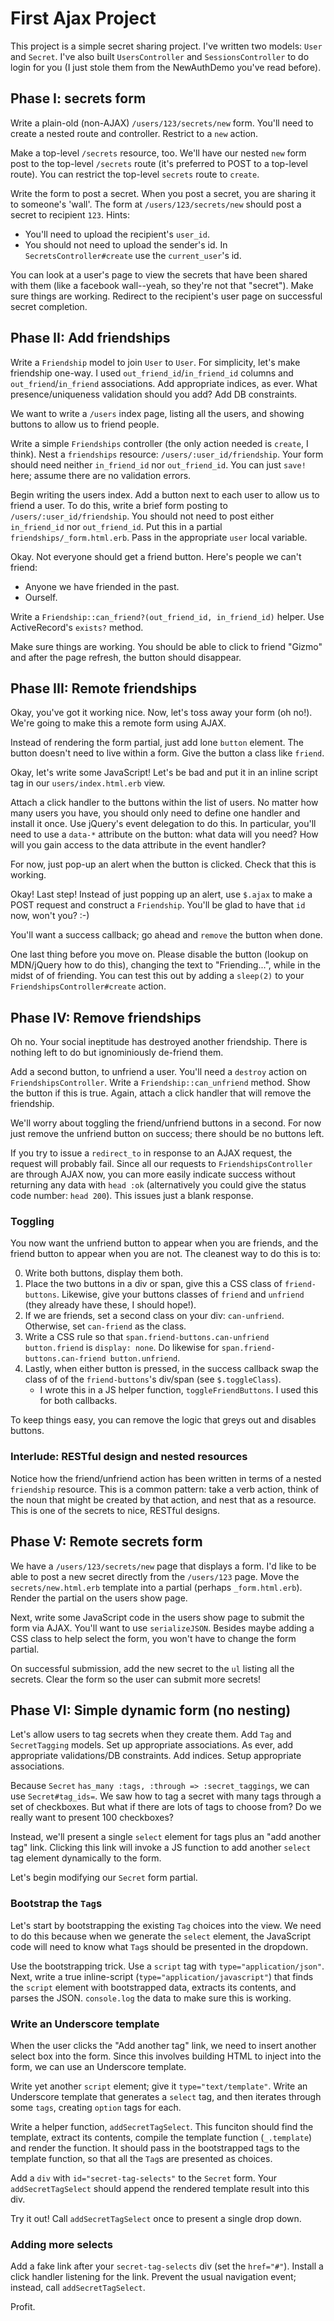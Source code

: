 # First Ajax Project

This project is a simple secret sharing project. I've written two
models: `User` and `Secret`. I've also built `UsersController` and
`SessionsController` to do login for you (I just stole them from
the NewAuthDemo you've read before).

## Phase I: secrets form

Write a plain-old (non-AJAX) `/users/123/secrets/new` form. You'll
need to create a nested route and controller. Restrict to a `new`
action.

Make a top-level `/secrets` resource, too. We'll have our nested `new`
form post to the top-level `/secrets` route (it's preferred to POST to
a top-level route). You can restrict the top-level `secrets` route to
`create`.

Write the form to post a secret. When you post a secret, you are
sharing it to someone's 'wall'. The form at `/users/123/secrets/new`
should post a secret to recipient `123`. Hints:

* You'll need to upload the recipient's `user_id`.
* You should not need to upload the sender's id. In
  `SecretsController#create` use the `current_user`'s id.

You can look at a user's page to view the secrets that have been shared
with them (like a facebook wall--yeah, so they're not that "secret"). 
Make sure things are working. Redirect to the recipient's user page on
successful secret completion.

## Phase II: Add friendships

Write a `Friendship` model to join `User` to `User`. For simplicity,
let's make friendship one-way. I used `out_friend_id`/`in_friend_id`
columns and `out_friend`/`in_friend` associations. Add appropriate
indices, as ever. What presence/uniqueness validation should you add?
Add DB constraints.

We want to write a `/users` index page, listing all the users, and
showing buttons to allow us to friend people.

Write a simple `Friendships` controller (the only action needed is
`create`, I think). Nest a `friendships` resource:
`/users/:user_id/friendship`. Your form should need neither
`in_friend_id` nor `out_friend_id`. You can just `save!` here; assume
there are no validation errors.

Begin writing the users index. Add a button next to each user to allow
us to friend a user. To do this, write a brief form posting to
`/users/:user_id/friendship`. You should not need to post either
`in_friend_id` nor `out_friend_id`. Put this in a partial
`friendships/_form.html.erb`. Pass in the appropriate `user` local
variable.

Okay. Not everyone should get a friend button. Here's people we can't
friend:

* Anyone we have friended in the past.
* Ourself.

Write a `Friendship::can_friend?(out_friend_id, in_friend_id)`
helper. Use ActiveRecord's `exists?` method.

Make sure things are working. You should be able to click to friend
"Gizmo" and after the page refresh, the button should disappear.

## Phase III: Remote friendships

Okay, you've got it working nice. Now, let's toss away your form (oh
no!). We're going to make this a remote form using AJAX.

Instead of rendering the form partial, just add lone `button`
element. The button doesn't need to live within a form. Give the
button a class like `friend`.

Okay, let's write some JavaScript! Let's be bad and put it in an
inline script tag in our `users/index.html.erb` view.

Attach a click handler to the buttons within the list of users. No
matter how many users you have, you should only need to define one
handler and install it once. Use jQuery's event delegation to do
this. In particular, you'll need to use a `data-*` attribute on the
button: what data will you need? How will you gain access to the data
attribute in the event handler?

For now, just pop-up an alert when the button is clicked. Check that
this is working.

Okay! Last step! Instead of just popping up an alert, use `$.ajax` to
make a POST request and construct a `Friendship`. You'll be glad to
have that `id` now, won't you? :-)

You'll want a success callback; go ahead and `remove` the button when
done.

One last thing before you move on. Please disable the button (lookup
on MDN/jQuery how to do this), changing the text to "Friending...",
while in the midst of of friending. You can test this out by adding a
`sleep(2)` to your `FriendshipsController#create` action.

## Phase IV: Remove friendships

Oh no. Your social ineptitude has destroyed another friendship. There
is nothing left to do but ignominiously de-friend them.

Add a second button, to unfriend a user. You'll need a `destroy`
action on `FriendshipsController`. Write a `Friendship::can_unfriend`
method. Show the button if this is true. Again, attach a click handler
that will remove the friendship.

We'll worry about toggling the friend/unfriend buttons in a
second. For now just remove the unfriend button on success; there
should be no buttons left.

If you try to issue a `redirect_to` in response to an AJAX request,
the request will probably fail. Since all our requests to
`FriendshipsController` are through AJAX now, you can more easily
indicate success without returning any data with `head :ok`
(alternatively you could give the status code number: `head
200`). This issues just a blank response.

### Toggling

You now want the unfriend button to appear when you are friends, and
the friend button to appear when you are not. The cleanest way to do
this is to:

0. Write both buttons, display them both.
0. Place the two buttons in a div or span, give this a CSS class of
   `friend-buttons`. Likewise, give your buttons classes of `friend`
   and `unfriend` (they already have these, I should hope!).
0. If we are friends, set a second class on your div:
   `can-unfriend`. Otherwise, set `can-friend` as the class.
0. Write a CSS rule so that `span.friend-buttons.can-unfriend button.friend`
   is `display: none`. Do likewise for `span.friend-buttons.can-friend
   button.unfriend`.
0. Lastly, when either button is pressed, in the success callback swap
   the class of of the `friend-buttons`'s div/span (see
   `$.toggleClass`).
     * I wrote this in a JS helper function, `toggleFriendButtons`. I
       used this for both callbacks.

To keep things easy, you can remove the logic that greys out and
disables buttons.

### Interlude: RESTful design and nested resources

Notice how the friend/unfriend action has been written in terms of a
nested `friendship` resource. This is a common pattern: take a verb
action, think of the noun that might be created by that action, and
nest that as a resource. This is one of the secrets to nice, RESTful
designs.

## Phase V: Remote secrets form

We have a `/users/123/secrets/new` page that displays a form. I'd like
to be able to post a new secret directly from the `/users/123`
page. Move the `secrets/new.html.erb` template into a partial (perhaps
`_form.html.erb`). Render the partial on the users show page.

Next, write some JavaScript code in the users show page to submit the
form via AJAX. You'll want to use `serializeJSON`. Besides maybe
adding a CSS class to help select the form, you won't have to change
the form partial.

On successful submission, add the new secret to the `ul` listing all
the secrets. Clear the form so the user can submit more secrets!

## Phase VI: Simple dynamic form (no nesting)

Let's allow users to tag secrets when they create them. Add `Tag` and
`SecretTagging` models. Set up appropriate associations. As ever, add
appropriate validations/DB constraints. Add indices. Setup appropriate
associations.

Because `Secret` `has_many :tags, :through => :secret_taggings`, we
can use `Secret#tag_ids=`. We saw how to tag a secret with many tags
through a set of checkboxes. But what if there are lots of tags to
choose from? Do we really want to present 100 checkboxes?

Instead, we'll present a single `select` element for tags plus an "add
another tag" link. Clicking this link will invoke a JS function to add
another `select` tag element dynamically to the form.

Let's begin modifying our `Secret` form partial.

### Bootstrap the `Tag`s

Let's start by bootstrapping the existing `Tag` choices into the
view. We need to do this because when we generate the `select`
element, the JavaScript code will need to know what `Tag`s should be
presented in the dropdown.

Use the bootstrapping trick. Use a `script` tag with
`type="application/json"`. Next, write a true inline-script
(`type="application/javascript"`) that finds the `script` element with
bootstrapped data, extracts its contents, and parses the
JSON. `console.log` the data to make sure this is working.

### Write an Underscore template

When the user clicks the "Add another tag" link, we need to insert
another select box into the form. Since this involves building HTML to
inject into the form, we can use an Underscore template.

Write yet another `script` element; give it
`type="text/template"`. Write an Underscore template that generates a
`select` tag, and then iterates through some `tags`, creating `option`
tags for each.

Write a helper function, `addSecretTagSelect`. This funciton should
find the template, extract its contents, compile the template function
(`_.template`) and render the function. It should pass in the
bootstrapped tags to the template function, so that all the `Tag`s are
presented as choices.

Add a `div` with `id="secret-tag-selects"` to the `Secret` form. Your
`addSecretTagSelect` should append the rendered template result into
this div.

Try it out! Call `addSecretTagSelect` once to present a single drop
down.

### Adding more selects

Add a fake link after your `secret-tag-selects` div (set the
`href="#"`). Install a click handler listening for the link. Prevent
the usual navigation event; instead, call `addSecretTagSelect`.

Profit.
